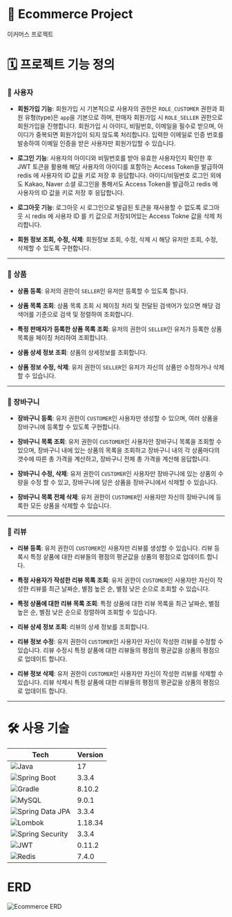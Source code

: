 # 🛒 Ecommerce Project
이커머스 프로젝트

# 🗓️ 프로젝트 기능 정의

### 📌 사용자

- **회원가입 기능**: 회원가입 시 기본적으로 사용자의 권한은 `ROLE_CUSTOMER` 권한과 회원 유형(type)은 `app`을 기본으로 하며, 판매자 회원가입 시 `ROLE_SELLER` 권한으로 회원가입을 진행합니다. 회원가입 시 아이디, 비밀번호, 이메일을 필수로 받으며, 아이디가 중복되면 회원가입이 되지 않도록 처리합니다. 입력한 이메일로 인증 번호를 발송하여 이메일 인증을 받은 사용자만 회원가입할 수 있습니다.
  
- **로그인 기능**: 사용자의 아이디와 비밀번호를 받아 유효한 사용자인지 확인한 후 JWT 토큰을 활용해 해당 사용자의 아이디를 포함하는 Access Token을 발급하여 redis 에 사용자의 ID 값을 키로 저장 후 응답합니다. 아이디/비밀번호 로그인 외에도 Kakao, Naver 소셜 로그인을 통해서도 Access Token을 발급하고 redis 에 사용자의 ID 값을 키로 저장 후 응답합니다.

- **로그아웃 기능**: 로그아웃 시 로그인으로 발급된 토큰을 재사용할 수 없도록 로그아웃 시 redis 에 사용자 ID 를 키 값으로 저장되어있는 Access Tokne 값을 삭제 처리합니다.

- **회원 정보 조회, 수정, 삭제**: 회원정보 조회, 수정, 삭제 시 해당 유저만 조회, 수정, 삭제할 수 있도록 구현합니다.

---

### 📌 상품

- **상품 등록**: 유저의 권한이 `SELLER`인 유저만 등록할 수 있도록 합니다.

- **상품 목록 조회**: 상품 목록 조회 시 페이징 처리 및 전달된 검색어가 있으면 해당 검색어를 기준으로 검색 및 정렬하여 조회합니다.

- **특정 판매자가 등록한 상품 목록 조회**: 유저의 권한이 `SELLER`인 유저가 등록한 상품 목록을 페이징 처리하여 조회합니다.

- **상품 상세 정보 조회**: 상품의 상세정보를 조회합니다.

- **상품 정보 수정, 삭제**: 유저 권한이 `SELLER`인 유저가 자신의 상품만 수정하거나 삭제할 수 있습니다.

---

### 📌 장바구니

- **장바구니 등록**: 유저 권한이 `CUSTOMER`인 사용자만 생성할 수 있으며, 여러 상품을 장바구니에 등록할 수 있도록 구현합니다.

- **장바구니 목록 조회**: 유저 권한이 `CUSTOMER`인 사용자만 장바구니 목록을 조회할 수 있으며, 장바구니 내에 있는 상품의 목록을 조회하고 장바구니 내의 각 상품마다의 갯수에 따른 총 가격을 계산하고, 장바구니 전체 총 가격을 계산해 응답합니다.

- **장바구니 수정, 삭제**: 유저 권한이 `CUSTOMER`인 사용자만 장바구니에 있는 상품의 수량을 수정 할 수 있고, 장바구니에 담은 상품을 장바구니에서 삭제할 수 있습니다.

- **장바구니 목록 전체 삭제**: 유저 권한이 `CUSTOMER`인 사용자만 자신의 장바구니에 등록한 모든 상품을 삭제할 수 있습니다.

---

### 📌 리뷰

- **리뷰 등록**: 유저 권한이 `CUSTOMER`인 사용자만 리뷰를 생성할 수 있습니다. 리뷰 등록시 특정 샅품에 대한 리뷰들의 평점의 평균값을 상품의 평점으로 업데이트 합니다.

- **특정 사용자가 작성한 리뷰 목록 조회**: 유저 권한이 `CUSTOMER`인 사용자만 자신이 작성한 리뷰를 최근 날짜순, 별점 높은 순, 별점 낮은 순으로 조회할 수 있습니다.

- **특정 상품에 대한 리뷰 목록 조회**: 특정 상품에 대한 리뷰 목록을 최근 날짜순, 별점 높은 순, 별점 낮은 순으로 정렬하여 조회할 수 있습니다.

- **리뷰 상세 정보 조회**: 리뷰의 상세 정보를 조회합니다.

- **리뷰 정보 수정**: 유저 권한이 `CUSTOMER`인 사용자만 자신이 작성한 리뷰를 수정할 수 있습니다. 리뷰 수정시 특정 샅품에 대한 리뷰들의 평점의 평균값을 상품의 평점으로 업데이트 합니다.

- **리뷰 정보 삭제**: 유저 권한이 `CUSTOMER`인 사용자만 자신이 작성한 리뷰를 삭제할 수 있습니다. 리뷰 삭제시 특정 샅품에 대한 리뷰들의 평점의 평균값을 상품의 평점으로 업데이트 합니다.

---

# 🛠️ 사용 기술
| Tech                                  | Version |
|---------------------------------------|---------|
| ![Java](https://img.shields.io/badge/java-007396?style=for-the-badge&logo=OpenJDK&logoColor=white) | 17      |
| ![Spring Boot](https://img.shields.io/badge/springboot-6DB33F?style=for-the-badge&logo=springboot&logoColor=white) | 3.3.4   |
| ![Gradle](https://img.shields.io/badge/gradle-02303A?style=for-the-badge&logo=gradle&logoColor=white) | 8.10.2  |
| ![MySQL](https://img.shields.io/badge/mysql-4479A1?style=for-the-badge&logo=mysql&logoColor=white) | 9.0.1   |
| ![Spring Data JPA](https://img.shields.io/badge/spring%20data%20jpa-6DB33F?style=for-the-badge&logo=spring%20data%20jpa&logoColor=white) | 3.3.4   |
| ![Lombok](https://img.shields.io/badge/lombok-6DB33F?style=for-the-badge&logo=lombok&logoColor=white) | 1.18.34 |
| ![Spring Security](https://img.shields.io/badge/springsecurity-6DB33F?style=for-the-badge&logo=springsecurity&logoColor=white) | 3.3.4   |
| ![JWT](https://img.shields.io/badge/jjwt-E34F26?style=for-the-badge&logo=jjwt&logoColor=white) | 0.11.2  |
| ![Redis](https://img.shields.io/badge/redis-FF4438?style=for-the-badge&logo=redis&logoColor=white) | 7.4.0   |

# ERD
![Ecommerce ERD](https://github.com/user-attachments/assets/a0f6d344-1a2b-41aa-977f-1e9e46dc75fb)
